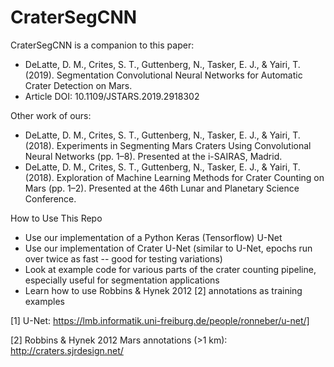 # CraterSegCNN

CraterSegCNN is a companion to this paper:
- DeLatte, D. M., Crites, S. T., Guttenberg, N., Tasker, E. J., & Yairi, T. (2019). Segmentation Convolutional Neural Networks for Automatic Crater Detection on Mars. 
- Article DOI: 10.1109/JSTARS.2019.2918302

Other work of ours:
- DeLatte, D. M., Crites, S. T., Guttenberg, N., Tasker, E. J., & Yairi, T. (2018). Experiments in Segmenting Mars Craters Using Convolutional Neural Networks (pp. 1–8). Presented at the i-SAIRAS, Madrid.
- DeLatte, D. M., Crites, S. T., Guttenberg, N., Tasker, E. J., & Yairi, T. (2018). Exploration of Machine Learning Methods for Crater Counting on Mars (pp. 1–2). Presented at the 46th Lunar and Planetary Science Conference. 

How to Use This Repo
- Use our implementation of a Python Keras (Tensorflow) U-Net 
- Use our implementation of Crater U-Net (similar to U-Net, epochs run over twice as fast -- good for testing variations)
- Look at example code for various parts of the crater counting pipeline, especially useful for segmentation applications
- Learn how to use Robbins & Hynek 2012 [2] annotations as training examples

[1] U-Net: https://lmb.informatik.uni-freiburg.de/people/ronneber/u-net/]

[2] Robbins & Hynek 2012 Mars annotations (>1 km): http://craters.sjrdesign.net/
